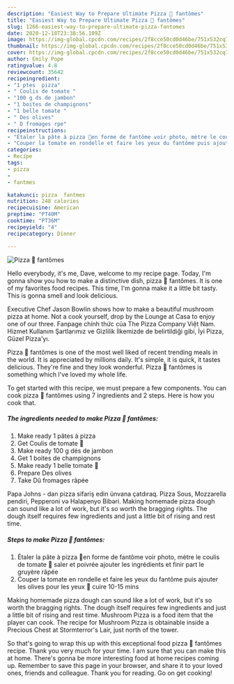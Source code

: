 ```yaml
---
description: "Easiest Way to Prepare Ultimate Pizza 🍕 fantômes"
title: "Easiest Way to Prepare Ultimate Pizza 🍕 fantômes"
slug: 1266-easiest-way-to-prepare-ultimate-pizza-fantomes
date: 2020-12-18T23:38:56.109Z
image: https://img-global.cpcdn.com/recipes/2f8cce50cd0d46be/751x532cq70/pizza-🍕-fantomes-photo-principale-de-la-recette.jpg
thumbnail: https://img-global.cpcdn.com/recipes/2f8cce50cd0d46be/751x532cq70/pizza-🍕-fantomes-photo-principale-de-la-recette.jpg
cover: https://img-global.cpcdn.com/recipes/2f8cce50cd0d46be/751x532cq70/pizza-🍕-fantomes-photo-principale-de-la-recette.jpg
author: Emily Pope
ratingvalue: 4.8
reviewcount: 35642
recipeingredient:
- "1 ptes  pizza"
- " Coulis de tomate "
- "100 g ds de jambon"
- "1 boites de champignons"
- "1 belle tomate "
- " Des olives"
- " D fromages rpe"
recipeinstructions:
- "Étaler la pâte à pizza 🍕en forme de fantôme voir photo, mètre le coulis de tomate 🍅 saler et poivrée ajouter les ingrédients et finir part le gruyère râpée"
- "Couper la tomate en rondelle et faire les yeux du fantôme puis ajouter les olives pour les yeux 👀 cuire 10-15 mins"
categories:
- Recipe
tags:
- pizza
- 
- fantmes

katakunci: pizza  fantmes 
nutrition: 248 calories
recipecuisine: American
preptime: "PT40M"
cooktime: "PT36M"
recipeyield: "4"
recipecategory: Dinner

---
```



![Pizza 🍕 fantômes](https://img-global.cpcdn.com/recipes/2f8cce50cd0d46be/751x532cq70/pizza-🍕-fantomes-photo-principale-de-la-recette.jpg)

Hello everybody, it's me, Dave, welcome to my recipe page. Today, I'm gonna show you how to make a distinctive dish, pizza 🍕 fantômes. It is one of my favorites food recipes. This time, I'm gonna make it a little bit tasty. This is gonna smell and look delicious.

Executive Chef Jason Bowlin shows how to make a beautiful mushroom pizza at home. Not a cook yourself, drop by the Lounge at Casa to enjoy one of our three. Fanpage chính thức của The Pizza Company Việt Nam. Hizmet Kullanım Şartlarımız ve Gizlilik İlkemizde de belirtildiği gibi, İyi Pizza, Güzel Pizza&#39;yı.

Pizza 🍕 fantômes is one of the most well liked of recent trending meals in the world. It is appreciated by millions daily. It's simple, it is quick, it tastes delicious. They're fine and they look wonderful. Pizza 🍕 fantômes is something which I've loved my whole life.


To get started with this recipe, we must prepare a few components. You can cook pizza 🍕 fantômes using 7 ingredients and 2 steps. Here is how you cook that.

<!--inarticleads1-->

##### The ingredients needed to make Pizza 🍕 fantômes:

1. Make ready 1 pâtes à pizza
1. Get  Coulis de tomate 🍅
1. Make ready 100 g dés de jambon
1. Get 1 boites de champignons
1. Make ready 1 belle tomate 🍅
1. Prepare  Des olives
1. Take  Dû fromages râpée


Papa Johns - dan pizza sifariş edin ünvana çatdıraq. Pizza Sous, Mozzarella pendiri, Pepperoni və Halapenyo Bibəri. Making homemade pizza dough can sound like a lot of work, but it&#39;s so worth the bragging rights. The dough itself requires few ingredients and just a little bit of rising and rest time. 

<!--inarticleads2-->

##### Steps to make Pizza 🍕 fantômes:

1. Étaler la pâte à pizza 🍕en forme de fantôme voir photo, mètre le coulis de tomate 🍅 saler et poivrée ajouter les ingrédients et finir part le gruyère râpée
1. Couper la tomate en rondelle et faire les yeux du fantôme puis ajouter les olives pour les yeux 👀 cuire 10-15 mins


Making homemade pizza dough can sound like a lot of work, but it&#39;s so worth the bragging rights. The dough itself requires few ingredients and just a little bit of rising and rest time. Mushroom Pizza is a food item that the player can cook. The recipe for Mushroom Pizza is obtainable inside a Precious Chest at Stormterror&#39;s Lair, just north of the tower. 

So that's going to wrap this up with this exceptional food pizza 🍕 fantômes recipe. Thank you very much for your time. I am sure that you can make this at home. There's gonna be more interesting food at home recipes coming up. Remember to save this page in your browser, and share it to your loved ones, friends and colleague. Thank you for reading. Go on get cooking!
